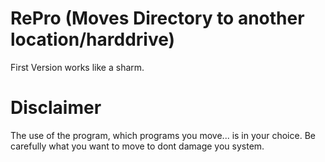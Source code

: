 # RePro (Moves Directory to another location/harddrive)
First Version works like a sharm.

# Disclaimer
The use of the program, which programs you move... is in your choice. Be carefully what you want to move to dont damage you system.
